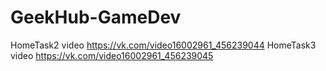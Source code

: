 # GeekHub-GameDev
HomeTask2 video https://vk.com/video16002961_456239044
HomeTask3 video https://vk.com/video16002961_456239045
